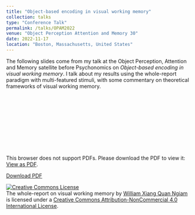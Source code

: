 ```yaml
---
title: "Object-based encoding in visual working memory"
collection: talks
type: "Conference Talk"
permalink: /talks/OPAM2022
venue: "Object Perception Attention and Memory 30"
date: 2022-11-17
location: "Boston, Massachusetts, United States"
---
```


The following slides come from my talk at the Object Perception, Attention and Memory satellite before Psychonomics on *Object-based encoding in visual working memory*. I talk about my results using the whole-report paradigm with multi-featured stimuli, with some commentary on theoretical frameworks of visual working memory.

<object data="https://williamngiam.github.io/files/OPAM2022.pdf" type="application/pdf" width="700px" height="584px">
    <embed src="https://williamngiam.github.io/files/OPAM2022.pdf">
        <p>This browser does not support PDFs. Please download the PDF to view it: <a href="https://williamngiam.github.io/files/OPAM2022.pdf">View as PDF</a>.</p>
    </embed>
</object>

<u><a href="https://williamngiam.github.io/files/OPAM2022.pdf">Download PDF</a></u>

<a rel="license" href="http://creativecommons.org/licenses/by-nc/4.0/"><img alt="Creative Commons License" style="border-width:0" src="https://i.creativecommons.org/l/by-nc/4.0/88x31.png" /></a><br /><span xmlns:dct="http://purl.org/dc/terms/" property="dct:title">The whole-report on visual working memory</span> by <a xmlns:cc="http://creativecommons.org/ns#" href="https://williamngiam.github.io/talks/OPAM2022" property="cc:attributionName" rel="cc:attributionURL">William Xiang Quan Ngiam</a> is licensed under a <a rel="license" href="http://creativecommons.org/licenses/by-nc/4.0/">Creative Commons Attribution-NonCommercial 4.0 International License</a>.
